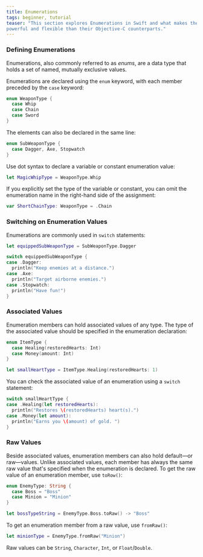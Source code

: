 ```yaml
---
title: Enumerations
tags: beginner, tutorial
teaser: "This section explores Enumerations in Swift and what makes them more
powerful and flexible than their Objective-C counterparts."
---
```


### Defining Enumerations

Enumerations, also commonly referred to as *enums*, are a data type that holds a set of named, mutually exclusive values.

Enumerations are declared using the `enum` keyword, with each member preceded by the `case` keyword:

~~~swift
enum WeaponType {
  case Whip
  case Chain
  case Sword
}
~~~

The elements can also be declared in the same line:

~~~swift
enum SubWeaponType {
  case Dagger, Axe, Stopwatch
}
~~~

Use dot syntax to declare a variable or constant enumeration value:

~~~swift
let MagicWhipType = WeaponType.Whip
~~~

If you explicitly set the type of the variable or constant, you can omit the enumeration name in the right-hand side of the assignment:

~~~swift
var ShortChainType: WeaponType = .Chain
~~~

### Switching on Enumeration Values

Enumerations are commonly used in `switch` statements:

~~~swift
let equippedSubWeaponType = SubWeaponType.Dagger

switch equippedSubWeaponType {
case .Dagger:
  println("Keep enemies at a distance.")
case .Axe:
  println("Target airborne enemies.")
case .Stopwatch:
  println("Have fun!")
}
~~~

### Associated Values

Enumeration members can hold associated values of any type. The type of the associated value should be specified in the enumeration declaration:

~~~swift
enum ItemType {
  case Healing(restoredHearts: Int)
  case Money(amount: Int)
}

let smallHeartType = ItemType.Healing(restoredHearts: 1)
~~~

You can check the associated value of an enumeration using a `switch` statement:

~~~swift
switch smallHeartType {
case .Healing(let restoredHearts):
  println("Restores \(restoredHearts) heart(s).")
case .Money(let amount):
  println("Earns you \(amount) of gold. ")
}
~~~

### Raw Values

Beside associated values, enumeration members can also hold default—or
raw—values. Unlike associated values, each member has always the same raw value
that's specified when the enumeration is declared. To get the raw value of an
enumeration member, use `toRow()`:

~~~swift
enum EnemyType: String {
  case Boss = "Boss"
  case Minion = "Minion"
}

let bossTypeString = EnemyType.Boss.toRaw() -> "Boss"
~~~

To get an enumeration member from a raw value, use `fromRaw()`:

~~~swift
let minionType = EnemyType.fromRaw("Minion")
~~~

Raw values can be `String`, `Character`, `Int`, or `Float`/`Double`.

